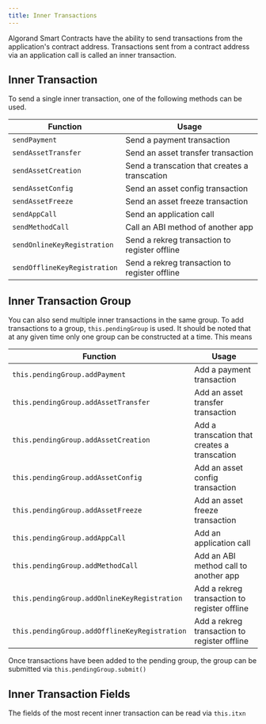 ```yaml
---
title: Inner Transactions
---
```


Algorand Smart Contracts have the ability to send transactions from the application's contract address. Transactions sent from a contract address via an application call is called an inner transaction. 

## Inner Transaction

To send a single inner transaction, one of the following methods can be used.

| Function                     | Usage                                         |
| ---------------------------- | --------------------------------------------- |
| `sendPayment`                | Send a payment transaction                    |
| `sendAssetTransfer`          | Send an asset transfer transaction            |
| `sendAssetCreation`          | Send a transcation that creates a transcation |
| `sendAssetConfig`            | Send an asset config transaction              |
| `sendAssetFreeze`            | Send an asset freeze transaction              |
| `sendAppCall`                | Send an application call                      |
| `sendMethodCall`             | Call an ABI method of another app             |
| `sendOnlineKeyRegistration`  | Send a rekreg transaction to register offline |
| `sendOfflineKeyRegistration` | Send a rekreg transaction to register offline |

## Inner Transaction Group

You can also send multiple inner transactions in the same group. To add transactions to a group, `this.pendingGroup` is used. It should be noted that at any given time only one group can be constructed at a time. This means 

| Function                                      | Usage                                        |
| --------------------------------------------- | -------------------------------------------- |
| `this.pendingGroup.addPayment`                | Add a payment transaction                    |
| `this.pendingGroup.addAssetTransfer`          | Add an asset transfer transaction            |
| `this.pendingGroup.addAssetCreation`          | Add a transcation that creates a transcation |
| `this.pendingGroup.addAssetConfig`            | Add an asset config transaction              |
| `this.pendingGroup.addAssetFreeze`            | Add an asset freeze transaction              |
| `this.pendingGroup.addAppCall`                | Add an application call                      |
| `this.pendingGroup.addMethodCall`             | Add an ABI method call to another app        |
| `this.pendingGroup.addOnlineKeyRegistration`  | Add a rekreg transaction to register offline |
| `this.pendingGroup.addOfflineKeyRegistration` | Add a rekreg transaction to register offline |

Once transactions have been added to the pending group, the group can be submitted via `this.pendingGroup.submit()`

## Inner Transaction Fields

The fields of the most recent inner transaction can be read via `this.itxn`